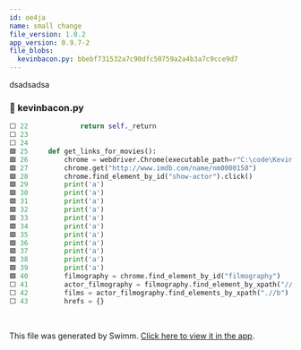 ```yaml
---
id: oe4ja
name: small change
file_version: 1.0.2
app_version: 0.9.7-2
file_blobs:
  kevinbacon.py: bbebf731532a7c90dfc50759a2a4b3a7c9cce9d7
---
```


dsadsadsa
<!-- NOTE-swimm-snippet: the lines below link your snippet to Swimm -->
### 📄 kevinbacon.py
```python
⬜ 22             return self._return
⬜ 23     
⬜ 24     
🟩 25     def get_links_for_movies():
🟩 26         chrome = webdriver.Chrome(executable_path=r"C:\code\KevinBacon\chromedriver.exe")
🟩 27         chrome.get("http://www.imdb.com/name/nm0000158")
🟩 28         chrome.find_element_by_id("show-actor").click()
🟩 29         print('a')
🟩 30         print('a')
🟩 31         print('a')
🟩 32         print('a')
🟩 33         print('a')
🟩 34         print('a')
🟩 35         print('a')
🟩 36         print('a')
🟩 37         print('a')
🟩 38         print('a')
🟩 39         print('a')
🟩 40         filmography = chrome.find_element_by_id("filmography")
⬜ 41         actor_filmography = filmography.find_element_by_xpath("//div[@id='filmo-head-actor']/following-sibling::div")
⬜ 42         films = actor_filmography.find_elements_by_xpath(".//b")
⬜ 43         hrefs = {}
```

<br/>

This file was generated by Swimm. [Click here to view it in the app](https://swimm-web-app.web.app/repos/Z2l0aHViJTNBJTNBVG9tSGFua3MlM0ElM0Fqam9vbm4x/docs/oe4ja).